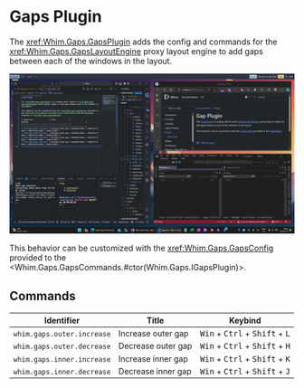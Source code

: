 # Gaps Plugin

The <xref:Whim.Gaps.GapsPlugin> adds the config and commands for the <xref:Whim.Gaps.GapsLayoutEngine> proxy layout engine to add gaps between each of the windows in the layout.

![Gaps plugin demo](../../images/gaps-demo.png)

This behavior can be customized with the <xref:Whim.Gaps.GapsConfig> provided to the <Whim.Gaps.GapsCommands.#ctor(Whim.Gaps.IGapsPlugin)>.

## Commands

| Identifier                 | Title              | Keybind                                                            |
| -------------------------- | ------------------ | ------------------------------------------------------------------ |
| `whim.gaps.outer.increase` | Increase outer gap | <kbd>Win</kbd> + <kbd>Ctrl</kbd> + <kbd>Shift</kbd> + <kbd>L</kbd> |
| `whim.gaps.outer.decrease` | Decrease outer gap | <kbd>Win</kbd> + <kbd>Ctrl</kbd> + <kbd>Shift</kbd> + <kbd>H</kbd> |
| `whim.gaps.inner.increase` | Increase inner gap | <kbd>Win</kbd> + <kbd>Ctrl</kbd> + <kbd>Shift</kbd> + <kbd>K</kbd> |
| `whim.gaps.inner.decrease` | Decrease inner gap | <kbd>Win</kbd> + <kbd>Ctrl</kbd> + <kbd>Shift</kbd> + <kbd>J</kbd> |
